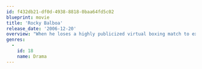 ```yaml
---
id: f432db21-df0d-4938-8818-0baa64fd5c02
blueprint: movie
title: 'Rocky Balboa'
release_date: '2006-12-20'
overview: "When he loses a highly publicized virtual boxing match to ex-champ Rocky Balboa, reigning heavyweight titleholder, Mason Dixon retaliates by challenging Rocky to a nationally televised, 10-round exhibition bout. To the surprise of his son and friends, Rocky agrees to come out of retirement and face an opponent who's faster, stronger and thirty years his junior."
genres:
  -
    id: 18
    name: Drama
---
```

